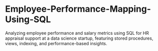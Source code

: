 # Employee-Performance-Mapping-Using-SQL
Analyzing employee performance and salary metrics using SQL for HR appraisal support at a data science startup, featuring stored procedures, views, indexing, and performance-based insights.
